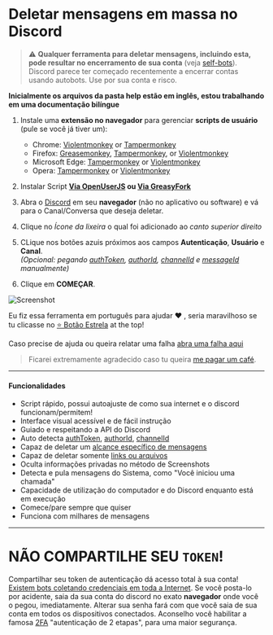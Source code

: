 # Deletar mensagens em massa no Discord

> :warning: **Qualquer ferramenta para deletar mensagens, incluindo esta, pode resultar no encerramento de sua conta** (veja [self-bots](https://support.discordapp.com/hc/en-us/articles/115002192352-Automated-user-accounts-self-bots-)).
> Discord parece ter começado recentemente a encerrar contas usando autobots. Use por sua conta e risco.

**Inicialmente os arquivos da pasta help estão em inglês, estou trabalhando em uma documentação bilíngue**

1. Instale uma **extensão no navegador** para gerenciar **scripts de usuário** (pule se você já tiver um):
    
    - Chrome: [Violentmonkey](https://chrome.google.com/webstore/detail/violent-monkey/jinjaccalgkegednnccohejagnlnfdag) or [Tampermonkey](https://chrome.google.com/webstore/detail/tampermonkey/dhdgffkkebhmkfjojejmpbldmpobfkfo)     
    - Firefox: [Greasemonkey](https://addons.mozilla.org/firefox/addon/greasemonkey/), [Tampermonkey](https://addons.mozilla.org/firefox/addon/tampermonkey/), or [Violentmonkey](https://addons.mozilla.org/firefox/addon/violentmonkey/)  
    - Microsoft Edge: [Tampermonkey](https://microsoftedge.microsoft.com/addons/detail/tampermonkey/iikmkjmpaadaobahmlepeloendndfphd) or [Violentmonkey](https://microsoftedge.microsoft.com/addons/detail/violentmonkey/eeagobfjdenkkddmbclomhiblgggliao)  
    - Opera: [Tampermonkey](https://addons.opera.com/extensions/details/tampermonkey-beta/) or [Violentmonkey](https://addons.opera.com/extensions/details/violent-monkey/)  

2. Instalar Script **<a href="https://openuserjs.org/scripts/herrmannjob/Deletar_mensagens_em_massa_no_Discord" target="_blank">Via OpenUserJS</a> ou <a href="https://greasyfork.org/pt-BR/scripts/430971-deletar-mensagens-em-massa-no-discord" target="_blank">Via GreasyFork</a>**

3. Abra o <a href="https://discord.com/channels/@me" target="_blank">Discord</a> em seu __navegador__ (não no aplicativo ou software) e vá para o Canal/Conversa que deseja deletar.

4. Clique no *Ícone da lixeira* o qual foi adicionado ao *canto superior direito*

5. CLique nos botões azuis próximos aos campos **Autenticação**, **Usuário** e **Canal**.  
   *(Opcional: pegando [authToken](./help/authToken.md), [authorId](./help/authorId.md), [channelId](./help/channelId.md) e [messageId](./help/messageId.md)  manualmente)*

6. Clique em **COMEÇAR**.

![Screenshot](https://user-images.githubusercontent.com/3372598/86538983-b60c7980-becf-11ea-8cad-1a33950e77fc.gif)

Eu fiz essa ferramenta em português para ajudar ❤️ , seria maravilhoso se tu clicasse no [⭐️ Botão Estrela](https://github.com/herrmannjob/deletarMensagensDiscord) at the top! 
   
Caso precise de ajuda ou queira relatar uma falha [abra uma falha aqui](https://github.com/herrmannjob/deletarMensagensDiscord/issues)

> Ficarei extremamente agradecido caso tu queira [me pagar um café](https://www.buymeacoffee.com/souherrmann).

----

#### Funcionalidades

- Script rápido, possui autoajuste de como sua internet e o discord funcionam/permitem!
- Interface visual acessível e de fácil instrução
- Guiado e respeitando a API do Discord
- Auto detecta [authToken](./help/authToken.md), [authorId](./help/authorId.md), [channelId](./help/channelId.md)
- Capaz de deletar um [alcance específico de mensagens](./help/messageId.md)
- Capaz de deletar somente [links ou arquivos](./help/filters.md)
- Oculta informações privadas no método de Screenshots
- Detecta e pula mensagens do Sistema, como "Você iniciou uma chamada"
- Capacidade de utilização do computador e do Discord enquanto está em execução
- Comece/pare sempre que quiser
- Funciona com milhares de mensagens

----
# NÃO COMPARTILHE SEU `TOKEN`!

Compartilhar seu token de autenticação dá acesso total à sua conta! [Existem bots coletando credenciais em toda a Internet](https://github.com/rndinfosecguy/Scavenger).
Se você posta-lo por acidente, saia da sua conta do discord no exato **navegador** onde você o pegou, imediatamente.
Alterar sua senha fará com que você saia de sua conta em todos os dispositivos conectados. Aconselho você habilitar a famosa [2FA](https://support.discord.com/hc/en-us/articles/219576828-Setting-up-Two-Factor-Authentication) "autenticação de 2 etapas", para uma maior segurança.